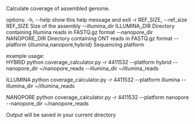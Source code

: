 Calculate coverage of assembled genome.

options:
  -h, --help            show this help message and exit
  -r REF_SIZE, --ref_size REF_SIZE
                        Size of the assembly
  --illumina_dir ILLUMINA_DIR
                        Directory containing Illumina reads in FASTQ.gz format
  --nanopore_dir NANOPORE_DIR
                        Directory containing ONT reads in FASTQ.gz format
  --platform {illumina,nanopore,hybrid}
                        Sequencing platform
                        
example usage:                      
HYBRID
python coverage_calculator.py -r 4411532 --platform hybrid --nanopore_dir ~/nanopore_reads --illumina_dir ~/illumina_reads

ILLUMINA
python coverage_calculator.py -r 4411532 --platform illumina --illumina_dir ~/illumina_reads

NANOPORE
python coverage_calculator.py -r 4411532 --platform nanopore --nanopore_dir ~/nanopore_reads

Output will be saved in your current directory
